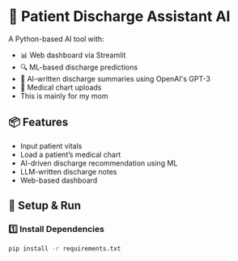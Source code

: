 # 🏥 Patient Discharge Assistant AI 

A Python-based AI tool with:
- 📊 Web dashboard via Streamlit
- 🔍 ML-based discharge predictions
- 🤖 AI-written discharge summaries using OpenAI's GPT-3
- 📄 Medical chart uploads
- This is mainly for my mom

## 📦 Features
- Input patient vitals
- Load a patient’s medical chart
- AI-driven discharge recommendation using ML
- LLM-written discharge notes
- Web-based dashboard

## 🚀 Setup & Run

### 1️⃣ Install Dependencies
```bash
pip install -r requirements.txt
